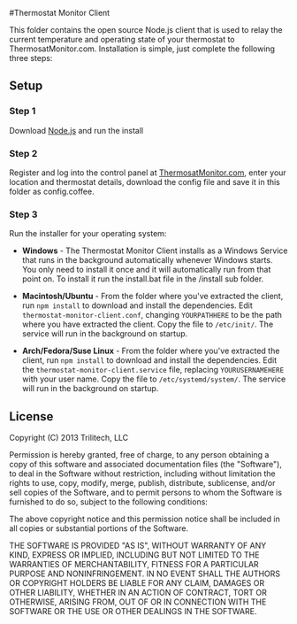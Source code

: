 #Thermostat Monitor Client

This folder contains the open source Node.js client that is used to relay the current temperature and  operating state of your thermostat to ThermosatMonitor.com.  Installation is simple, just complete the following three steps:

## Setup
### Step 1
Download [Node.js](http://nodejs.org/) and run the install

### Step 2
Register and log into the control panel at [ThermosatMonitor.com](http://thermostatmonitor.com/), enter your location and thermostat details, download the config file and save it in this folder as config.coffee.

### Step 3
Run the installer for your operating system:

- **Windows** - The Thermostat Monitor Client installs as a Windows Service that runs in the background automatically whenever Windows starts.  You only need to install it once and it will automatically run from that point on.  To install it run the install.bat file in the /install sub folder.

- **Macintosh/Ubuntu** - From the folder where you've extracted the client, run `npm install` to download and install the dependencies.  Edit `thermostat-monitor-client.conf`, changing `YOURPATHHERE` to be the path where you have extracted the client.  Copy the file to `/etc/init/`.  The service will run in the background on startup.

- **Arch/Fedora/Suse Linux** - From the folder where you've extracted the client, run `npm install` to download and install the dependencies.  Edit the `thermostat-monitor-client.service` file, replacing `YOURUSERNAMEHERE` with your user name.  Copy the file to `/etc/systemd/system/`.  The service will run in the background on startup.

## License

Copyright (C) 2013 Trilitech, LLC

Permission is hereby granted, free of charge, to any person obtaining a copy of this software and associated documentation files (the "Software"), to deal in the Software without restriction, including without limitation the rights to use, copy, modify, merge, publish, distribute, sublicense, and/or sell copies of the Software, and to permit persons to whom the Software is furnished to do so, subject to the following conditions:

The above copyright notice and this permission notice shall be included in all copies or substantial portions of the Software.

THE SOFTWARE IS PROVIDED "AS IS", WITHOUT WARRANTY OF ANY KIND, EXPRESS OR IMPLIED, INCLUDING BUT NOT LIMITED TO THE WARRANTIES OF MERCHANTABILITY, FITNESS FOR A PARTICULAR PURPOSE AND NONINFRINGEMENT. IN NO EVENT SHALL THE AUTHORS OR COPYRIGHT HOLDERS BE LIABLE FOR ANY CLAIM, DAMAGES OR OTHER LIABILITY, WHETHER IN AN ACTION OF CONTRACT, TORT OR OTHERWISE, ARISING FROM, OUT OF OR IN CONNECTION WITH THE SOFTWARE OR THE USE OR OTHER DEALINGS IN THE SOFTWARE.